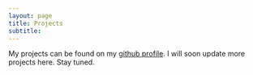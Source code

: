 ```yaml
---
layout: page
title: Projects
subtitle:
---
```


My projects can be found on my <a href="https://github.com/shwetkm" target="_blank">github profile</a>.
I will soon update more projects here. Stay tuned.
